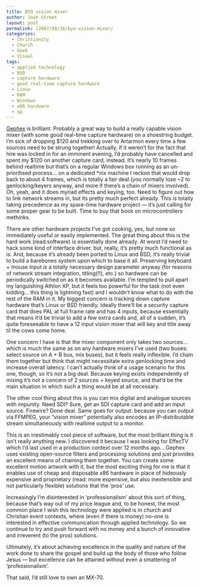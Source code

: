 ```yaml
---
title: BYO vision mixer
author: Josh Street
layout: post
permalink: /2007/08/16/byo-vision-mixer/
categories:
  - Christianity
  - Church
  - Geek
  - Visual
tags:
  - applied technology
  - BSD
  - capture hardware
  - good real-time capture hardware
  - Linux
  - RAM
  - Windows
  - x86 hardware
  - xp
---
```

[Gephex][1] is brilliant. Probably a great way to build a really capable vision mixer (with some good real-time capture hardware) on a shoestring budget. I&#8217;m sick of dropping $120 and trekking over to Artarmon every time a few sources need to be strung together! Actually, if it weren&#8217;t for the fact that hire was locked in for an imminent evening, I&#8217;d probably have cancelled and spent my $120 on another capture card, instead. It&#8217;s nearly 10 frames behind realtime but that&#8217;s on a regular Windows box running as an un-prioritised process&#8230; on a dedicated \*nix machine I reckon that would drop back to about 4 frames, which is totally a fair deal (you normally lose ~2 to genlocking/keyers anyway, and more if there&#8217;s a chain of mixers involved). Oh, yeah, and it does myriad effects and keying, too. Need to figure out how to link network streams in, but its pretty much perfect already. This is totally taking precedence as my spare-time hardware project &#8212; it&#8217;s just calling for some proper gear to be built. Time to buy that book on microcontrollers methinks.

There are other hardware projects I&#8217;ve got cooking, yes, but none so immediately useful or easily implemented. The great thing about this is the hard work (read:software) is essentially done already. At worst I&#8217;d need to hack some kind of interface driver, but, really, it&#8217;s pretty much functional as is. And, because it&#8217;s already been ported to Linux and BSD, it&#8217;s really trivial to build a barebones system upon which to base it all. Preserving keyboard + mouse input *is* a totally necessary design parameter anyway (for reasons of network stream integration, titling(!!), etc.) so hardware can be periodically switched on as it becomes available. I&#8217;m tempted to pull apart my languishing Athlon XP, but it feels too powerful for the task (not even kidding&#8230; this thing is lightning fast) and I wouldn&#8217;t know what to do with the rest of the RAM in it. My biggest concern is tracking down capture hardware that&#8217;s Linux or BSD friendly. Ideally there&#8217;ll be a security capture card that does PAL at full frame rate and has 4 inputs, because essentially that means it&#8217;d be trivial to add a few extra cards and, all of a sudden, it&#8217;s quite foreseeable to have a 12 input vision mixer that will key and title away til the cows come home.

One concern I have is that the mixer component only takes two sources&#8230; which is much the same as on any hardware mixers I&#8217;ve used (two buses: select source on A + B bus, mix buses), but it feels really inflexible. I&#8217;d chain them together but think that might necessitate extra genlocking time and increase overall latency. I can&#8217;t actually think of a usage scenario for this one, though, so it&#8217;s not a big deal. Because keying exists independently of mixing it&#8217;s not a concern of 2 sources + keyed source, and that&#8217;d be the main situation in which such a thing would be at all necessary.

The other cool thing about this is you can mix digital and analogue sources with impunity. Need SDI? Sure, get an SDI capture card and add an input source. Firewire? Done deal. Same goes for output: because you can output via FFMPEG, your &#8220;vision mixer&#8221; potentially also encodes an IP-distributable stream simultaneously with realtime output to a monitor.

This is an inestimably cool piece of software, but the most brilliant thing is it isn&#8217;t really anything new. I discovered it because I was looking for EffecTV which I&#8217;d last used in a production context over 12 months ago&#8230; Gephex uses existing open-source filters and processing solutions and just provides an excellent means of chaining them together. You can create some excellent motion artwork with it, but the most exciting thing for me is that it enables use of cheap and disposable x86 hardware in place of hideously expensive and proprietary (read: more expensive, but also inextensible and not particularly flexible) solutions that the &#8216;pros&#8217; use.

Increasingly I&#8217;m disinterested in &#8216;professionalism&#8217; about this sort of thing, because that&#8217;s way out of my price league and, to be honest, the most common place I wish this technology were applied is in church and Christian event contexts, where (even if there is money) no-one is interested in effective communication through applied technology. So we continue to try and push forward with no money and a bunch of innovative and irreverent (to the pros) solutions.

Ultimately, it&#8217;s about achieving excellence in the quality and nature of the work done to share the gospel and build up the body of those who follow Jesus &#8212; but excellence can be attained without even a smattering of &#8216;professionalism&#8217;.

That said, I&#8217;d still love to own an MX-70.

 [1]: http://www.gephex.org/